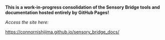 **This is a work-in-progress consolidation of the Sensory Bridge tools and documentation hosted entirely by GitHub Pages!**

*Access the site here:* 

https://connornishijima.github.io/sensory_bridge_docs/
